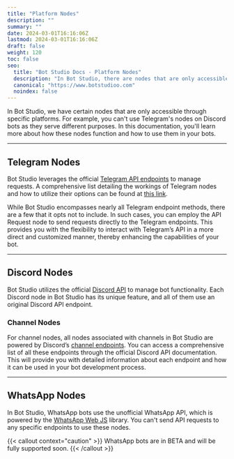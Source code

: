 ```yaml
---
title: "Platform Nodes"
description: ""
summary: ""
date: 2024-03-01T16:16:06Z
lastmod: 2024-03-01T16:16:06Z
draft: false
weight: 120
toc: false
seo:
  title: "Bot Studio Docs - Platform Nodes"
  description: "In Bot Studio, there are nodes that are only accessible through their specific platforms. Click here to learn more."
  canonical: "https://www.botstudioo.com"
  noindex: false
---
```


In Bot Studio, we have certain nodes that are only accessible through specific platforms. For example, you can't use Telegram's nodes on Discord bots as they serve different purposes. In this documentation, you'll learn more about how these nodes function and how to use them in your bots.

---

## Telegram Nodes

Bot Studio leverages the official [Telegram API endpoints](https://core.telegram.org/bots/api) to manage requests. A comprehensive list detailing the workings of Telegram nodes and how to utilize their options can be found at [this link](https://core.telegram.org/bots/api#available-methods).

While Bot Studio encompasses nearly all Telegram endpoint methods, there are a few that it opts not to include. In such cases, you can employ the API Request node to send requests directly to the Telegram endpoints. This provides you with the flexibility to interact with Telegram’s API in a more direct and customized manner, thereby enhancing the capabilities of your bot.

---

## Discord Nodes

Bot Studio utilizes the official [Discord API](https://discord.com/developers/docs) to manage bot functionality. Each Discord node in Bot Studio has its unique feature, and all of them use an original Discord API endpoint.

### Channel Nodes

For channel nodes, all nodes associated with channels in Bot Studio are powered by Discord’s [channel endpoints](https://discord.com/developers/docs/resources/channel). You can access a comprehensive list of all these endpoints through the official Discord API documentation. This will provide you with detailed information about each endpoint and how it can be used in your bot development process.

---

## WhatsApp Nodes

In Bot Studio, WhatsApp bots use the unofficial WhatsApp API, which is powered by the [WhatsApp Web JS](https://wwebjs.dev) library. You can't send API requests to any specific endpoints to use these nodes.

{{< callout context="caution" >}}
WhatsApp bots are in BETA and will be fully supported soon.
{{< /callout >}}

